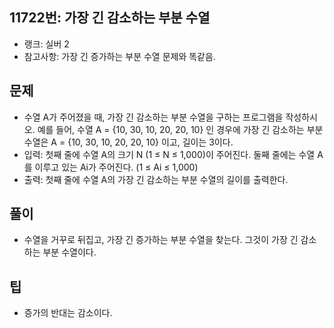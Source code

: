 <h2>11722번: 가장 긴 감소하는 부분 수열</h2>
<ul>
  <li>랭크: 실버 2</li>
  <li>참고사항: 가장 긴 증가하는 부분 수열 문제와 똑같음.</li>
</ul>
<h2>문제</h2>
<ul>
  <li>수열 A가 주어졌을 때, 가장 긴 감소하는 부분 수열을 구하는 프로그램을 작성하시오. 예를 들어, 수열 A = {10, 30, 10, 20, 20, 10} 인 경우에 가장 긴 감소하는 부분 수열은 A = {10, 30, 10, 20, 20, 10}  이고, 길이는 3이다.</li>
  <li>입력: 첫째 줄에 수열 A의 크기 N (1 ≤ N ≤ 1,000)이 주어진다. 둘째 줄에는 수열 A를 이루고 있는 Ai가 주어진다. (1 ≤ Ai ≤ 1,000)</li>
  <li>출력: 첫째 줄에 수열 A의 가장 긴 감소하는 부분 수열의 길이를 출력한다.</li>
</ul>
<h2>풀이</h2>
<ul>
  <li>수열을 거꾸로 뒤집고, 가장 긴 증가하는 부분 수열을 찾는다. 그것이 가장 긴 감소하는 부분 수열이다. </li>
</ul>
<h2>팁</h2>
<ul>
  <li>증가의 반대는 감소이다.</li>
</ul>
